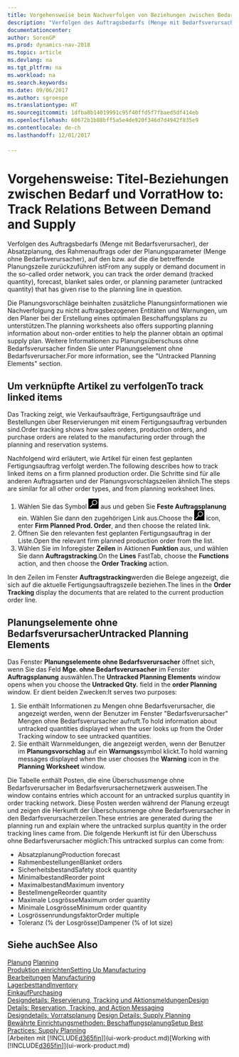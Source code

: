 ```yaml
---
title: Vorgehensweise beim Nachverfolgen von Beziehungen zwischen Bedarf und Vorrat.
description: "Verfolgen des Auftragsbedarfs (Menge mit Bedarfsverursacher), der Absatzplanung, des Rahmenauftrags oder der Planungsparameter (Menge ohne Bedarfsverursacher), auf den bzw. auf die die betreffende Planungszeile zurückzuführen ist"
documentationcenter: 
author: SorenGP
ms.prod: dynamics-nav-2018
ms.topic: article
ms.devlang: na
ms.tgt_pltfrm: na
ms.workload: na
ms.search.keywords: 
ms.date: 09/06/2017
ms.author: sgroespe
ms.translationtype: HT
ms.sourcegitcommit: 1dfba8b14019991c95f40ffd5f7fbaed5df414eb
ms.openlocfilehash: 60672b1b88bff5a5e4de920f346d7d4942f835e9
ms.contentlocale: de-ch
ms.lasthandoff: 12/01/2017

---
```

# <a name="how-to-track-relations-between-demand-and-supply"></a><span data-ttu-id="a98e0-103">Vorgehensweise: Titel-Beziehungen zwischen Bedarf und Vorrat</span><span class="sxs-lookup"><span data-stu-id="a98e0-103">How to: Track Relations Between Demand and Supply</span></span>
<span data-ttu-id="a98e0-104">Verfolgen des Auftragsbedarfs (Menge mit Bedarfsverursacher), der Absatzplanung, des Rahmenauftrags oder der Planungsparameter (Menge ohne Bedarfsverursacher), auf den bzw. auf die die betreffende Planungszeile zurückzuführen ist</span><span class="sxs-lookup"><span data-stu-id="a98e0-104">From any supply or demand document in the so-called order network, you can track the order demand (tracked quantity), forecast, blanket sales order, or planning parameter (untracked quantity) that has given rise to the planning line in question.</span></span>

<span data-ttu-id="a98e0-105">Die Planungsvorschläge beinhalten zusätzliche Planungsinformationen wie  Nachverfolgung zu nicht auftragsbezogenen Entitäten und  Warnungen, um den Planer bei der Erstellung eines optimalen Beschaffungsplans zu unterstützen.</span><span class="sxs-lookup"><span data-stu-id="a98e0-105">The planning worksheets also offers supporting planning information about non-order entities to help the planner obtain an optimal supply plan.</span></span> <span data-ttu-id="a98e0-106">Weitere Informationen zu Planungsüberschuss ohne Bedarfsverursacher finden Sie unter  Planungselement ohne Bedarfsverursacher.</span><span class="sxs-lookup"><span data-stu-id="a98e0-106">For more information, see the "Untracked Planning Elements" section.</span></span>

## <a name="to-track-linked-items"></a><span data-ttu-id="a98e0-107">Um verknüpfte Artikel zu verfolgen</span><span class="sxs-lookup"><span data-stu-id="a98e0-107">To track linked items</span></span>
<span data-ttu-id="a98e0-108">Das Tracking zeigt, wie Verkaufsaufträge, Fertigungsaufträge und Bestellungen über Reservierungen mit einem Fertigungsauftrag verbunden sind.</span><span class="sxs-lookup"><span data-stu-id="a98e0-108">Order tracking shows how sales orders, production orders, and purchase orders are related to the manufacturing order through the planning and reservation systems.</span></span>

<span data-ttu-id="a98e0-109">Nachfolgend wird erläutert, wie Artikel für einen fest geplanten Fertigungsauftrag verfolgt werden.</span><span class="sxs-lookup"><span data-stu-id="a98e0-109">The following describes how to track linked items on a firm planned production order.</span></span> <span data-ttu-id="a98e0-110">Die Schritte sind für alle anderen Auftragsarten und der Planungsvorschlagszeilen ähnlich.</span><span class="sxs-lookup"><span data-stu-id="a98e0-110">The steps are similar for all other order types, and from planning worksheet lines.</span></span>

1. <span data-ttu-id="a98e0-111">Wählen Sie das Symbol ![Nach Seite oder Bericht suchen](media/ui-search/search_small.png "Symbol Nach Seite oder Bericht suchen") aus und geben Sie **Feste Auftragsplanung** ein. Wählen Sie dann den zugehörigen Link aus.</span><span class="sxs-lookup"><span data-stu-id="a98e0-111">Choose the ![Search for Page or Report](media/ui-search/search_small.png "Search for Page or Report icon") icon, enter **Firm Planned Prod. Order**, and then choose the related link.</span></span>
2. <span data-ttu-id="a98e0-112">Öffnen Sie den relevanten fest geplanten Fertigungsauftrag in der Liste.</span><span class="sxs-lookup"><span data-stu-id="a98e0-112">Open the relevant firm planned production order from the list.</span></span>
3. <span data-ttu-id="a98e0-113">Wählen Sie im Inforegister **Zeilen** in Aktionen **Funktion** aus, und wählen Sie dann **Auftragstracking**.</span><span class="sxs-lookup"><span data-stu-id="a98e0-113">On the **Lines** FastTab, choose the **Functions** action, and then choose the **Order Tracking** action.</span></span>

<span data-ttu-id="a98e0-114">In den Zeilen im Fenster **Auftragstracking**werden die Belege angezeigt, die sich auf die aktuelle Fertigungsauftragszeile beziehen.</span><span class="sxs-lookup"><span data-stu-id="a98e0-114">The lines in the **Order Tracking** display the documents that are related to the current production order line.</span></span>

## <a name="untracked-planning-elements"></a><span data-ttu-id="a98e0-115">Planungselemente ohne Bedarfsverursacher</span><span class="sxs-lookup"><span data-stu-id="a98e0-115">Untracked Planning Elements</span></span>
<span data-ttu-id="a98e0-116">Das Fenster **Planungselemente ohne Bedarfsverursacher** öffnet sich, wenn Sie das Feld **Mge. ohne Bedarfsverursacher** im Fenster **Auftragsplanung** auswählen.</span><span class="sxs-lookup"><span data-stu-id="a98e0-116">The **Untracked Planning Elements** window opens when you choose the **Untracked Qty.** field in the **order Planning** window.</span></span> <span data-ttu-id="a98e0-117">Er dient beiden Zwecken:</span><span class="sxs-lookup"><span data-stu-id="a98e0-117">It serves two purposes:</span></span>

1. <span data-ttu-id="a98e0-118">Sie enthält Informationen zu Mengen ohne Bedarfsverursacher, die angezeigt werden, wenn der Benutzer im Fenster "Bedarfsverursacher" Mengen ohne Bedarfsverursacher aufruft.</span><span class="sxs-lookup"><span data-stu-id="a98e0-118">To hold information about untracked quantities displayed when the user looks up from the Order Tracking window to see untracked quantities.</span></span>
2. <span data-ttu-id="a98e0-119">Sie enthält Warnmeldungen, die angezeigt werden, wenn der Benutzer im **Planungsvorschlag** auf ein **Warnungs**symbol klickt.</span><span class="sxs-lookup"><span data-stu-id="a98e0-119">To hold warning messages displayed when the user chooses the **Warning** icon in the **Planning Worksheet** window.</span></span>

<span data-ttu-id="a98e0-120">Die Tabelle enthält Posten, die eine Überschussmenge ohne Bedarfsverursacher im Bedarfsverursachernetzwerk ausweisen.</span><span class="sxs-lookup"><span data-stu-id="a98e0-120">The window contains entries which account for an untracked surplus quantity in order tracking network.</span></span> <span data-ttu-id="a98e0-121">Diese Posten werden während der Planung erzeugt und zeigen die Herkunft der Überschussmenge ohne Bedarfsverursacher in den Bedarfsverursacherzeilen.</span><span class="sxs-lookup"><span data-stu-id="a98e0-121">These entries are generated during the planning run and explain where the untracked surplus quantity in the order tracking lines came from.</span></span> <span data-ttu-id="a98e0-122">Die folgende Herkunft ist für den Überschuss ohne Bedarfsverursacher möglich:</span><span class="sxs-lookup"><span data-stu-id="a98e0-122">This untracked surplus can come from:</span></span>

- <span data-ttu-id="a98e0-123">Absatzplanung</span><span class="sxs-lookup"><span data-stu-id="a98e0-123">Production forecast</span></span>
- <span data-ttu-id="a98e0-124">Rahmenbestellungen</span><span class="sxs-lookup"><span data-stu-id="a98e0-124">Blanket orders</span></span>
- <span data-ttu-id="a98e0-125">Sicherheitsbestand</span><span class="sxs-lookup"><span data-stu-id="a98e0-125">Safety stock quantity</span></span>
- <span data-ttu-id="a98e0-126">Minimalbestand</span><span class="sxs-lookup"><span data-stu-id="a98e0-126">Reorder point</span></span>
- <span data-ttu-id="a98e0-127">Maximalbestand</span><span class="sxs-lookup"><span data-stu-id="a98e0-127">Maximum inventory</span></span>
- <span data-ttu-id="a98e0-128">Bestellmenge</span><span class="sxs-lookup"><span data-stu-id="a98e0-128">Reorder quantity</span></span>
- <span data-ttu-id="a98e0-129">Maximale Losgrösse</span><span class="sxs-lookup"><span data-stu-id="a98e0-129">Maximum order quantity</span></span>
- <span data-ttu-id="a98e0-130">Minimale Losgrösse</span><span class="sxs-lookup"><span data-stu-id="a98e0-130">Minimum order quantity</span></span>
- <span data-ttu-id="a98e0-131">Losgrössenrundungsfaktor</span><span class="sxs-lookup"><span data-stu-id="a98e0-131">Order multiple</span></span>
- <span data-ttu-id="a98e0-132">Toleranz (% der Losgrösse)</span><span class="sxs-lookup"><span data-stu-id="a98e0-132">Dampener (% of lot size)</span></span>

## <a name="see-also"></a><span data-ttu-id="a98e0-133">Siehe auch</span><span class="sxs-lookup"><span data-stu-id="a98e0-133">See Also</span></span>  
<span data-ttu-id="a98e0-134">[Planung](production-planning.md) </span><span class="sxs-lookup"><span data-stu-id="a98e0-134">[Planning](production-planning.md) </span></span>  
[<span data-ttu-id="a98e0-135">Produktion einrichten</span><span class="sxs-lookup"><span data-stu-id="a98e0-135">Setting Up Manufacturing</span></span>](production-configure-production-processes.md)  
<span data-ttu-id="a98e0-136">[Bearbeitungen](production-manage-manufacturing.md)  </span><span class="sxs-lookup"><span data-stu-id="a98e0-136">[Manufacturing](production-manage-manufacturing.md)  </span></span>  
[<span data-ttu-id="a98e0-137">Lagerbesttand</span><span class="sxs-lookup"><span data-stu-id="a98e0-137">Inventory</span></span>](inventory-manage-inventory.md)  
[<span data-ttu-id="a98e0-138">Einkauf</span><span class="sxs-lookup"><span data-stu-id="a98e0-138">Purchasing</span></span>](purchasing-manage-purchasing.md)  
[<span data-ttu-id="a98e0-139">Designdetails: Reservierung, Tracking und Aktionsmeldungen</span><span class="sxs-lookup"><span data-stu-id="a98e0-139">Design Details: Reservation, Tracking, and Action Messaging</span></span>](design-details-reservation-order-tracking-and-action-messaging.md)  
<span data-ttu-id="a98e0-140">[Designdetails: Vorratsplanung](design-details-supply-planning.md) </span><span class="sxs-lookup"><span data-stu-id="a98e0-140">[Design Details: Supply Planning](design-details-supply-planning.md) </span></span>  
[<span data-ttu-id="a98e0-141">Bewährte Einrichtungsmethoden: Beschaffungsplanung</span><span class="sxs-lookup"><span data-stu-id="a98e0-141">Setup Best Practices: Supply Planning</span></span>](setup-best-practices-supply-planning.md)  
<span data-ttu-id="a98e0-142">[Arbeiten mit [!INCLUDE[d365fin](includes/d365fin_md.md)]](ui-work-product.md)</span><span class="sxs-lookup"><span data-stu-id="a98e0-142">[Working with [!INCLUDE[d365fin](includes/d365fin_md.md)]](ui-work-product.md)</span></span>

